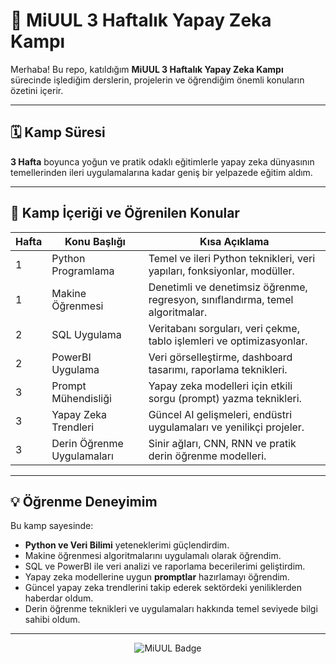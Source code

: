 # 🚀 MiUUL 3 Haftalık Yapay Zeka Kampı

Merhaba! Bu repo, katıldığım **MiUUL 3 Haftalık Yapay Zeka Kampı** sürecinde işlediğim derslerin, projelerin ve öğrendiğim önemli konuların özetini içerir.

---

## 🗓 Kamp Süresi
**3 Hafta** boyunca yoğun ve pratik odaklı eğitimlerle yapay zeka dünyasının temellerinden ileri uygulamalarına kadar geniş bir yelpazede eğitim aldım.

---

## 🎯 Kamp İçeriği ve Öğrenilen Konular

| Hafta | Konu Başlığı               | Kısa Açıklama                                      |
|-------|----------------------------|--------------------------------------------------------------------------------|
| 1     | Python Programlama         | Temel ve ileri Python teknikleri, veri yapıları, fonksiyonlar, modüller.       |
| 1     | Makine Öğrenmesi           | Denetimli ve denetimsiz öğrenme, regresyon, sınıflandırma, temel algoritmalar. |
| 2     | SQL Uygulama               | Veritabanı sorguları, veri çekme, tablo işlemleri ve optimizasyonlar.          |
| 2     | PowerBI Uygulama           | Veri görselleştirme, dashboard tasarımı, raporlama teknikleri.                 |
| 3     | Prompt Mühendisliği        | Yapay zeka modelleri için etkili sorgu (prompt) yazma teknikleri.              |
| 3     | Yapay Zeka Trendleri       | Güncel AI gelişmeleri, endüstri uygulamaları ve yenilikçi projeler.            |
| 3     | Derin Öğrenme Uygulamaları | Sinir ağları, CNN, RNN ve pratik derin öğrenme modelleri.                      |

---

## 💡 Öğrenme Deneyimim

Bu kamp sayesinde:

- **Python ve Veri Bilimi** yeteneklerimi güçlendirdim.  
- Makine öğrenmesi algoritmalarını uygulamalı olarak öğrendim.  
- SQL ve PowerBI ile veri analizi ve raporlama becerilerimi geliştirdim.  
- Yapay zeka modellerine uygun **promptlar** hazırlamayı öğrendim.  
- Güncel yapay zeka trendlerini takip ederek sektördeki yeniliklerden haberdar oldum.  
- Derin öğrenme teknikleri ve uygulamaları hakkında temel seviyede bilgi sahibi oldum.  

---

<p align="center">
  <img src="https://img.shields.io/badge/MiUUL-Yapay%20Zeka%20Kampı-blue?style=for-the-badge&logo=appveyor" alt="MiUUL Badge" />
</p>
